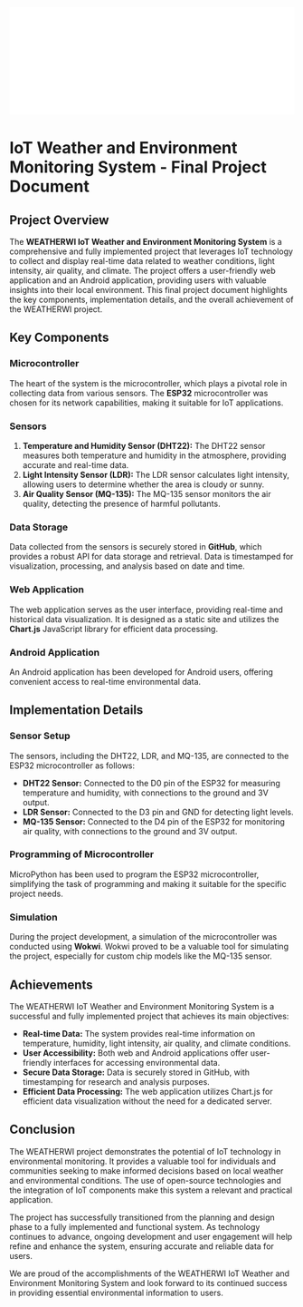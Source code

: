 ![WEATHERWI IoT Weather and Environment Monitoring System](/docs/assets/img/logo-side-dark.png)

# IoT Weather and Environment Monitoring System - Final Project Document

## Project Overview

The **WEATHERWI IoT Weather and Environment Monitoring System** is a comprehensive and fully implemented project that leverages IoT technology to collect and display real-time data related to weather conditions, light intensity, air quality, and climate. The project offers a user-friendly web application and an Android application, providing users with valuable insights into their local environment. This final project document highlights the key components, implementation details, and the overall achievement of the WEATHERWI project.

## Key Components

### Microcontroller

The heart of the system is the microcontroller, which plays a pivotal role in collecting data from various sensors. The **ESP32** microcontroller was chosen for its network capabilities, making it suitable for IoT applications.

### Sensors

1. **Temperature and Humidity Sensor (DHT22):** The DHT22 sensor measures both temperature and humidity in the atmosphere, providing accurate and real-time data.
2. **Light Intensity Sensor (LDR):** The LDR sensor calculates light intensity, allowing users to determine whether the area is cloudy or sunny.
3. **Air Quality Sensor (MQ-135):** The MQ-135 sensor monitors the air quality, detecting the presence of harmful pollutants.

### Data Storage

Data collected from the sensors is securely stored in **GitHub**, which provides a robust API for data storage and retrieval. Data is timestamped for visualization, processing, and analysis based on date and time.

### Web Application

The web application serves as the user interface, providing real-time and historical data visualization. It is designed as a static site and utilizes the **Chart.js** JavaScript library for efficient data processing.

### Android Application

An Android application has been developed for Android users, offering convenient access to real-time environmental data.

## Implementation Details

### Sensor Setup

The sensors, including the DHT22, LDR, and MQ-135, are connected to the ESP32 microcontroller as follows:

- **DHT22 Sensor:** Connected to the D0 pin of the ESP32 for measuring temperature and humidity, with connections to the ground and 3V output.
- **LDR Sensor:** Connected to the D3 pin and GND for detecting light levels.
- **MQ-135 Sensor:** Connected to the D4 pin of the ESP32 for monitoring air quality, with connections to the ground and 3V output.

### Programming of Microcontroller

MicroPython has been used to program the ESP32 microcontroller, simplifying the task of programming and making it suitable for the specific project needs.

### Simulation

During the project development, a simulation of the microcontroller was conducted using **Wokwi**. Wokwi proved to be a valuable tool for simulating the project, especially for custom chip models like the MQ-135 sensor.

## Achievements

The WEATHERWI IoT Weather and Environment Monitoring System is a successful and fully implemented project that achieves its main objectives:

- **Real-time Data:** The system provides real-time information on temperature, humidity, light intensity, air quality, and climate conditions.
- **User Accessibility:** Both web and Android applications offer user-friendly interfaces for accessing environmental data.
- **Secure Data Storage:** Data is securely stored in GitHub, with timestamping for research and analysis purposes.
- **Efficient Data Processing:** The web application utilizes Chart.js for efficient data visualization without the need for a dedicated server.

## Conclusion

The WEATHERWI project demonstrates the potential of IoT technology in environmental monitoring. It provides a valuable tool for individuals and communities seeking to make informed decisions based on local weather and environmental conditions. The use of open-source technologies and the integration of IoT components make this system a relevant and practical application.

The project has successfully transitioned from the planning and design phase to a fully implemented and functional system. As technology continues to advance, ongoing development and user engagement will help refine and enhance the system, ensuring accurate and reliable data for users.

We are proud of the accomplishments of the WEATHERWI IoT Weather and Environment Monitoring System and look forward to its continued success in providing essential environmental information to users.

